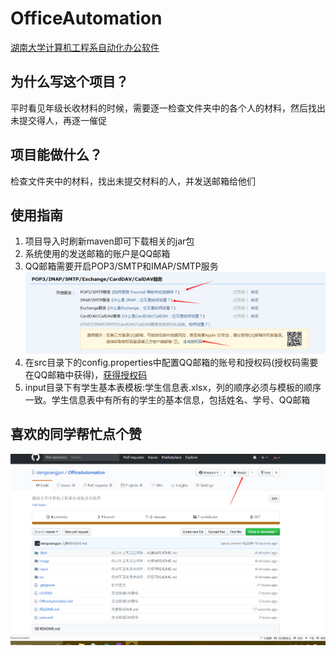 # OfficeAutomation
[湖南大学计算机工程系自动化办公软件](https://github.com/dengxiangjun/OfficeAutomation)
## 为什么写这个项目？
平时看见年级长收材料的时候，需要逐一检查文件夹中的各个人的材料，然后找出未提交得人，再逐一催促
## 项目能做什么？
检查文件夹中的材料，找出未提交材料的人，并发送邮箱给他们

## 使用指南
1. 项目导入时刷新maven即可下载相关的jar包
2. 系统使用的发送邮箱的账户是QQ邮箱
3. QQ邮箱需要开启POP3/SMTP和IMAP/SMTP服务![](image/qq邮箱配置.png)
4. 在src目录下的config.properties中配置QQ邮箱的账号和授权码(授权码需要在QQ邮箱中获得)，[获得授权码](https://jingyan.baidu.com/article/fedf0737af2b4035ac8977ea.html)
5. input目录下有学生基本表模板:学生信息表.xlsx，列的顺序必须与模板的顺序一致。学生信息表中有所有的学生的基本信息，包括姓名、学号、QQ邮箱

## 喜欢的同学帮忙点个赞
![](image/star指南.png)
